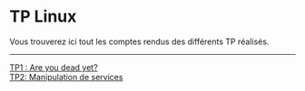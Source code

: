 # TP Linux
Vous trouverez ici tout les comptes rendus des différents TP réalisés.

---

[TP1 : Are you dead yet?](https://github.com/UnEpicier/TP-Linux/blob/main/TP1/README.md)<br/>
[TP2: Manipulation de services](https://github.com/UnEpicier/TP-Linux/blob/main/TP2/README.md)
